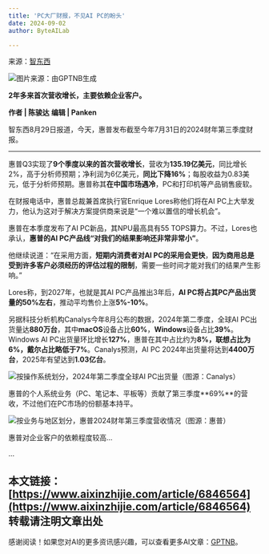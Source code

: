 ```yaml
---
title: 'PC大厂财报，不见AI PC的盼头'
date: 2024-09-02
author: ByteAILab

---
```


来源：[智东西](https://mp.weixin.qq.com/s/x39mZEraMpydacu2AcplxA)

![图片来源：由GPTNB生成](http://www.jesonc.com/upload/3B33CB85B496C0CB6FBA4C2BD79320AD/1724990796926/FoGgYKx4oKMFuXWrPhWJLxmsEdQt.png)

**2年多来首次营收增长，主要依赖企业客户。**

**作者 | 陈骏达**
**编辑 | Panken**

智东西8月29日报道，今天，惠普发布截至今年7月31日的2024财年第三季度财报。

---
惠普Q3实现了**9个季度以来的首次营收增长**，营收为**135.19亿美元**，同比增长2%，高于分析师预期；净利润为6亿美元，**同比下降16%**；每股收益为0.83美元，低于分析师预期。惠普称其**在中国市场遇冷**，PC和打印机等产品销售疲软。

在财报电话中，惠普总裁兼首席执行官Enrique Lores称他们将在AI PC上大举发力，他认为这对于解决方案提供商来说是“一个难以置信的增长机会”。

惠普在本季度发布了AI PC新品，其NPU最高具有55 TOPS算力。不过，Lores也承认，**惠普的AI PC产品线“对我们的结果影响还非常非常小”**。

他继续说道：“在采用方面，**短期内消费者对AI PC的采用会更快**，**因为商用总是受到许多客户必须经历的评估过程的限制**，需要一些时间才能对我们的结果产生影响。”

Lores称，到2027年，也就是其AI PC产品推出3年后，**AI PC将占其PC产品出货量的50%左右**，推动平均售价上涨**5%-10%**。

另据科技分析机构Canalys今年8月公布的数据，2024年第二季度，全球AI PC出货量达**880万台**，其中**macOS**设备占比**60%**，**Windows**设备占比**39%**。Windows AI PC出货量环比增长**127%**，惠普在其中占比约为**8%，**联想占比为**6%，**戴尔占比略低于**7%**。Canalys预测，AI PC 2024年出货量将达到**4400万台**，2025年有望达到**1.03亿台**。

![按操作系统划分，2024年第二季度全球AI PC出货量（图源：Canalys）](http://www.jesonc.com/FnlhO5ybA2LT5_y8Aj0AX36LtJHn)

惠普的个人系统业务（PC、笔记本、平板等）贡献了第三季度**69%**的营收，不过他们在PC市场的份额基本持平。

![按业务与地区划分，惠普2024财年第三季度营收情况（图源：惠普）](http://www.jesonc.com/Fn02dOK8NXUnhWI84tsKBx8XOMWK)

惠普对企业客户的依赖程度较高...

...

**本文链接：**[https://www.aixinzhijie.com/article/6846564](https://www.aixinzhijie.com/article/6846564)
**转载请注明文章出处**
---
感谢阅读！如果您对AI的更多资讯感兴趣，可以查看更多AI文章：[GPTNB](https://gptnb.com)。